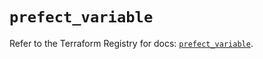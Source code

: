 # `prefect_variable`

Refer to the Terraform Registry for docs: [`prefect_variable`](https://registry.terraform.io/providers/prefecthq/prefect/2.89.0/docs/resources/variable).
